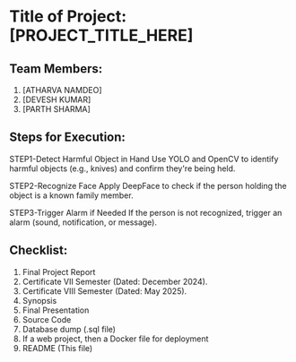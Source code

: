 # Title of Project: [PROJECT_TITLE_HERE]

## Team Members:
1. [ATHARVA NAMDEO]
2. [DEVESH KUMAR]
3. [PARTH SHARMA]

## Steps for Execution:
STEP1-Detect Harmful Object in Hand
Use YOLO and OpenCV to identify harmful objects (e.g., knives) and confirm they're being held.

STEP2-Recognize Face
Apply DeepFace to check if the person holding the object is a known family member.

STEP3-Trigger Alarm if Needed
If the person is not recognized, trigger an alarm (sound, notification, or message).

## Checklist:
1. Final Project Report
2. Certificate VII Semester (Dated: December 2024).
3. Certificate VIII Semester (Dated: May 2025).
4. Synopsis
5. Final Presentation
6. Source Code
7. Database dump (.sql file)
8. If a web project, then a Docker file for deployment
9. README (This file)
